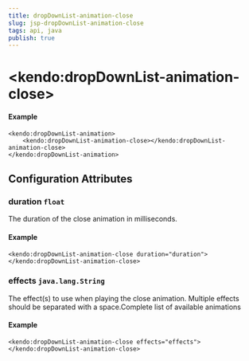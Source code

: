 ```yaml
---
title: dropDownList-animation-close
slug: jsp-dropDownList-animation-close
tags: api, java
publish: true
---
```


# \<kendo:dropDownList-animation-close\>



#### Example
    <kendo:dropDownList-animation>
        <kendo:dropDownList-animation-close></kendo:dropDownList-animation-close>
    </kendo:dropDownList-animation>

## Configuration Attributes

### duration `float`

The duration of the close animation in milliseconds.

#### Example
    <kendo:dropDownList-animation-close duration="duration">
    </kendo:dropDownList-animation-close>

### effects `java.lang.String`

The effect(s) to use when playing the close animation. Multiple effects should be separated with a space.Complete list of available animations

#### Example
    <kendo:dropDownList-animation-close effects="effects">
    </kendo:dropDownList-animation-close>

